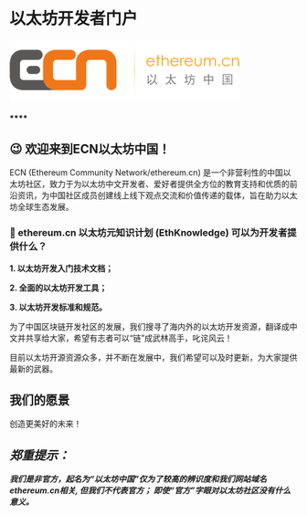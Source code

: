 # 以太坊开发者门户

![](.gitbook/assets/ecn-logo1.png)

#### \*\*\*\*

## 😉 **欢迎来到ECN以太坊中国！**

ECN \(Ethereum Community Network/ethereum.cn\) 是一个非营利性的中国以太坊社区，致力于为以太坊中文开发者、爱好者提供全方位的教育支持和优质的前沿资讯，为中国社区成员创建线上线下观点交流和价值传递的载体，旨在助力以太坊全球生态发展。



### 🤔 ethereum.cn 以太坊元知识计划 \(EthKnowledge\) 可以为开发者提供什么？

**1. 以太坊开发入门技术文档；**

**2. 全面的以太坊开发工具；**

**3. 以太坊开发标准和规范。**

为了中国区块链开发社区的发展，我们搜寻了海内外的以太坊开发资源，翻译成中文并共享给大家，希望有志者可以“链”成武林高手，叱诧风云！

目前以太坊开源资源众多，并不断在发展中，我们希望可以及时更新，为大家提供最新的武器。



## 我们的愿景

创造更美好的未来！

## _郑重提示：_

_**我们是非官方，起名为“以太坊中国”仅为了较高的辨识度和我们网站域名ethereum.cn相关, 但我们不代表官方； 即使“官方”字眼对以太坊社区没有什么意义。**_





